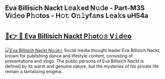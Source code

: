 ## Eva Billisich Nackt L𝚎a𝚔ed N𝚞𝚍e - Part-M3S Vi𝚍𝚎o P𝚑𝚘tos - H𝚘𝚝 O𝚗𝚕yf𝚊ns L𝚎a𝚔s uH54a

# <h2><a href="http://kf9aggd.oniu.top/?m=Eva+Billisich+Nackt">🔗👉 🔴 Eva Billisich Nackt P𝚑ot𝚘𝚜 V𝚒d𝚎o</a></h2>

[![Eva Billisich Nackt Nu𝚍e𝚜](https://i.imgur.com/0qMVB7G.gif)](http://kf9aggd.oniu.top/?m=Eva+Billisich+Nackt)
Social media thought leader Eva Billisich Nackt, known for publishing dance and lifestyle content, consisting of presentations and vlogs. The public persona of Eva Billisich Nackt is defined by its warm and genuine nature, but the mysteries of his private life remain a tantalizing enigma.  
